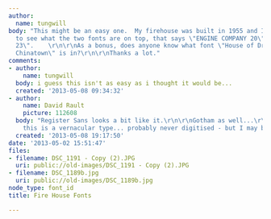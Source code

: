 ```yaml
---
author:
  name: tungwill
body: "This might be an easy one.  My firehouse was built in 1955 and I'm curious
  to see what the two fonts are on top, that says \"ENGINE COMPANY 20\" and \"LADDER
  23\".    \r\n\r\nAs a bonus, does anyone know what font \"House of Dragons Salutes
  Chinatown\" is in?\r\n\r\nThanks a lot."
comments:
- author:
    name: tungwill
  body: i guess this isn't as easy as i thought it would be...
  created: '2013-05-08 09:34:32'
- author:
    name: David Rault
    picture: 112608
  body: "Register Sans looks a bit like it.\r\n\r\nGotham as well...\r\n\r\ntricky,
    this is a vernacular type... probably never digitised - but I may be wrong."
  created: '2013-05-08 19:17:50'
date: '2013-05-02 15:51:47'
files:
- filename: DSC_1191 - Copy (2).JPG
  uri: public://old-images/DSC_1191 - Copy (2).JPG
- filename: DSC_1189b.jpg
  uri: public://old-images/DSC_1189b.jpg
node_type: font_id
title: Fire House Fonts

---
```

